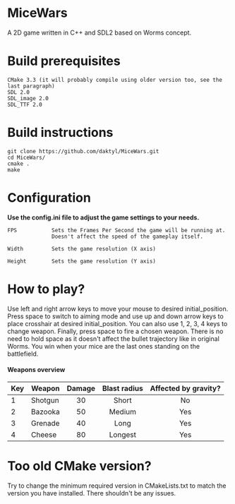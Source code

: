 # MiceWars
A 2D game written in C++ and SDL2 based on Worms concept.

# Build prerequisites
    CMake 3.3 (it will probably compile using older version too, see the last paragraph)
    SDL 2.0
    SDL_image 2.0
    SDL_TTF 2.0

# Build instructions
```
git clone https://github.com/daktyl/MiceWars.git
cd MiceWars/
cmake .
make
```

# Configuration
**Use the config.ini file to adjust the game settings to your needs.**
```
FPS           Sets the Frames Per Second the game will be running at.
              Doesn't affect the speed of the gameplay itself.

Width         Sets the game resolution (X axis)

Height        Sets the game resolution (Y axis)
```

# How to play?

Use left and right arrow keys to move your mouse to desired initial_position.
Press space to switch to aiming mode and use up and down arrow keys to place crosshair at desired initial_position.
You can also use 1, 2, 3, 4 keys to change weapon. Finally, press space to fire a chosen weapon.
There is no need to hold space as it doesn't affect the bullet trajectory like in original Worms.
You win when your mice are the last ones standing on the battlefield.

#### Weapons overview

| Key | Weapon  | Damage  | Blast radius | Affected by gravity? |
|-----|---------|:-------:|:------------:|:--------------------:|
| 1   | Shotgun | 30      | Short        |  No                  |
| 2   | Bazooka | 50      | Medium       |  Yes                 |
| 3   | Grenade | 40      | Long         |  Yes                 |
| 4   | Cheese  | 80      | Longest      |  Yes                 |

# Too old CMake version?
Try to change the minimum required version in CMakeLists.txt to match the version you have installed. There shouldn't be any issues.
